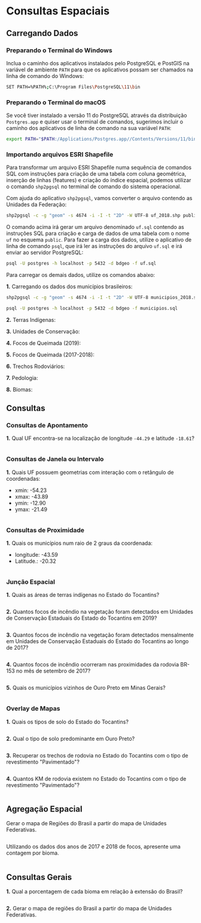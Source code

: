 # Consultas Espaciais


## Carregando Dados


### Preparando o Terminal do Windows


Inclua o caminho dos aplicativos instalados pelo PostgreSQL e PostGIS na variável de ambiente `PATH` para que os aplicativos possam ser chamados na linha de comando do Windows:

```bash
SET PATH=%PATH%;C:\Program Files\PostgreSQL\11\bin
```


### Preparando o Terminal do macOS

Se você tiver instalado a versão 11 do PostgreSQL através da distribuição `Postgres.app` e quiser usar o terminal de comandos, sugerimos incluir o caminho dos aplicativos de linha de comando na sua variável `PATH`:
```bash
export PATH="$PATH:/Applications/Postgres.app//Contents/Versions/11/bin/"
```


### Importando arquivos ESRI Shapefile

Para transformar um arquivo ESRI Shapefile numa sequência de comandos SQL com instruções para criação de uma tabela com coluna geométrica, inserção de linhas (features) e criação do índice espacial, podemos utilizar o comando `shp2pgsql` no terminal de comando do sistema operacional.

Com ajuda do aplicativo `shp2pgsql`, vamos converter o arquivo contendo as Unidades da Federação:
```bash
shp2pgsql -c -g "geom" -s 4674 -i -I -t "2D" -W UTF-8 uf_2018.shp public.uf > uf.sql
```


O comando acima irá gerar um arquivo denominado `uf.sql` contendo as instruções SQL para criação e carga de dados de uma tabela com o nome `uf` no esquema `public`. Para fazer a carga dos dados, utilize o aplicativo de linha de comando `psql`, que irá ler as instruções do arquivo `uf.sql` e irá enviar ao servidor PostgreSQL:
```bash
psql -U postgres -h localhost -p 5432 -d bdgeo -f uf.sql
```


Para carregar os demais dados, utilize os comandos abaixo: 

**1.** Carregando os dados dos municípios brasileiros:
```bash
shp2pgsql -c -g "geom" -s 4674 -i -I -t "2D" -W UTF-8 municipios_2018.shp public.municipios > municipios.sql

psql -U postgres -h localhost -p 5432 -d bdgeo -f municipios.sql
```


**2.** Terras Indígenas:


**3.** Unidades de Conservação:


**4.** Focos de Queimada (2019):


**5.** Focos de Queimada (2017-2018):


**6.** Trechos Rodoviários:


**7.** Pedologia:


**8.** Biomas:
 

## Consultas


### Consultas de Apontamento


**1.** Qual UF encontra-se na localização de longitude `-44.29` e latitude `-18.61`?
```sql
```


### Consultas de Janela ou Intervalo


**1.** Quais UF possuem geometrias com interação com o retângulo de coordenadas: 
- xmin: -54.23
- xmax: -43.89
- ymin: -12.90
- ymax: -21.49
```sql
```


### Consultas de Proximidade


**1.** Quais os municípios num raio de 2 graus da coordenada:
- longitude: -43.59
- Latitude.: -20.32
```sql
```


### Junção Espacial


**1.** Quais as áreas de terras indígenas no Estado do Tocantins?
```sql
```


**2.** Quantos focos de incêndio na vegetação foram detectados em Unidades de Conservação Estaduais do Estado do Tocantins em 2019?
```sql
```


**3.** Quantos focos de incêndio na vegetação foram detectados mensalmente em Unidades de Conservação Estaduais do Estado do Tocantins ao longo de 2017?
```sql
```


**4.** Quantos focos de incêndio ocorreram nas proximidades da rodovia BR-153 no mês de setembro de 2017?
```sql
```


**5.** Quais os municípios vizinhos de Ouro Preto em Minas Gerais?
```sql
```


### Overlay de Mapas

**1.** Quais os tipos de solo do Estado do Tocantins?
```sql
```


**2.** Qual o tipo de solo predominante em Ouro Preto?
```sql
````


**3.** Recuperar os trechos de rodovia no Estado do Tocantins com o tipo de revestimento "Pavimentado"?
```sql
```


**4.** Quantos KM de rodovia existem no Estado do Tocantins com o tipo de revestimento "Pavimentado"?
```sql
```


## Agregação Espacial

Gerar o mapa de Regiões do Brasil a partir do mapa de Unidades Federativas.
```sql
```

Utilizando os dados dos anos de 2017 e 2018 de focos, apresente uma contagem por bioma.
```sql
```


## Consultas Gerais

**1.** Qual a porcentagem de cada bioma em relação à extensão do Brasil?
```sql
```

**2.** Gerar o mapa de regiões do Brasil a partir do mapa de Unidades Federativas.
```sql
```

